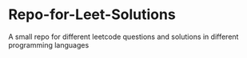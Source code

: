 # Repo-for-Leet-Solutions
A small repo for different leetcode questions and solutions in different programming languages
